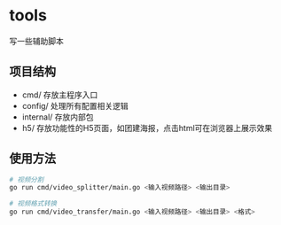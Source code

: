 # tools

写一些辅助脚本

## 项目结构

- cmd/ 存放主程序入口
- config/ 处理所有配置相关逻辑
- internal/ 存放内部包
- h5/ 存放功能性的H5页面，如团建海报，点击html可在浏览器上展示效果

## 使用方法

```bash
# 视频分割
go run cmd/video_splitter/main.go <输入视频路径> <输出目录>

# 视频格式转换
go run cmd/video_transfer/main.go <输入视频路径> <输出目录> <格式>
```

